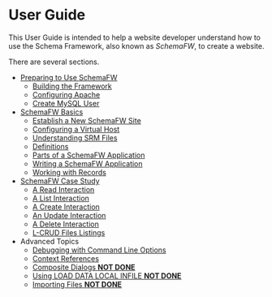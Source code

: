 # User Guide

This User Guide is intended to help a website developer understand how to use
the Schema Framework, also known as _SchemaFW_, to create a website.

There are several sections.

- [Preparing to Use SchemaFW](PreparingToUseSchemaFW.md)
   - [Building the Framework](BuildingTheFramework.md)
   - [Configuring Apache](ConfiguringApache.md)
   - [Create MySQL User](CreateWebUser.md)
- [SchemaFW Basics](SchemaFWBasics.md)
   - [Establish a New SchemaFW Site](CreateNewSite.md)
   - [Configuring a Virtual Host](ConfiguringVirtualHost.md)
   - [Understanding SRM Files](SRMFiles.md)
   - [Definitions](Definitions.md)
   - [Parts of a SchemaFW Application](PartsOfAnApplication.md)
   - [Writing a SchemaFW Application](WritingAnApplication.md)
   - [Working with Records](WorkingWithRecords.md)
- [SchemaFW Case Study](SchemaFWCaseStudy.md)   
  - [A Read Interaction](CSReadInteraction.md)
  - [A List Interaction](CSListInteraction.md)
  - [A Create Interaction](CSCreateInteraction.md)
  - [An Update Interaction](CSUpdateInteraction.md)
  - [A Delete Interaction](CSDeleteInteraction.md)
  - [L-CRUD Files Listings](LCRUDInteractions.md)
- Advanced Topics
   - [Debugging with Command Line Options](SchemaFCGIOptions.md)
   - [Context References](ContextReferences.md)
   - [Composite Dialogs **NOT DONE**](CompositeDialogs.md)
   - [Using LOAD DATA LOCAL INFILE **NOT DONE**](LoadDataLocalInfile.md)
   - [Importing Files **NOT DONE**](ImportingFiles.md)
